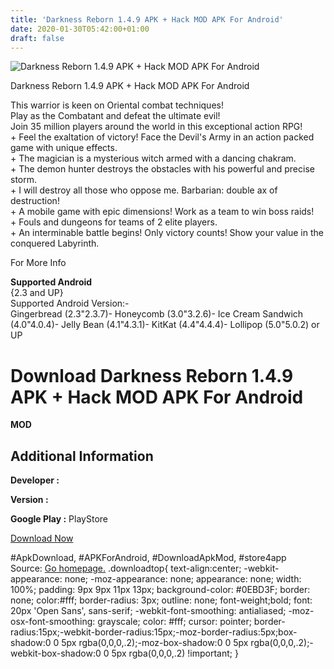 ```yaml
---
title: 'Darkness Reborn 1.4.9 APK + Hack MOD APK For Android'
date: 2020-01-30T05:42:00+01:00
draft: false
---
```


![Darkness Reborn 1.4.9 APK + Hack MOD APK For Android](https://i2.wp.com/apkhome.net/wp-content/uploads/2017/05/Darkness-Reborn-1.4.9.png "Darkness Reborn 1.4.9 APK + Hack MOD APK For Android")

  

Darkness Reborn 1.4.9 APK + Hack MOD APK For Android

This warrior is keen on Oriental combat techniques!  
Play as the Combatant and defeat the ultimate evil!  
Join 35 million players around the world in this exceptional action RPG!  
\+ Feel the exaltation of victory! Face the Devil's Army in an action packed game with unique effects.  
\+ The magician is a mysterious witch armed with a dancing chakram.  
\+ The demon hunter destroys the obstacles with his powerful and precise storm.  
\+ I will destroy all those who oppose me. Barbarian: double ax of destruction!  
\+ A mobile game with epic dimensions! Work as a team to win boss raids!  
\+ Fouls and dungeons for teams of 2 elite players.  
\+ An interminable battle begins! Only victory counts! Show your value in the conquered Labyrinth.

For More Info

**Supported Android**  
{2.3 and UP}  
Supported Android Version:-  
Gingerbread (2.3"2.3.7)- Honeycomb (3.0"3.2.6)- Ice Cream Sandwich (4.0"4.0.4)- Jelly Bean (4.1"4.3.1)- KitKat (4.4"4.4.4)- Lollipop (5.0"5.0.2) or UP

Download Darkness Reborn 1.4.9 APK + Hack MOD APK For Android
=============================================================

**MOD**

Additional Information
----------------------

**Developer :**

**Version :**

**Google Play :** PlayStore

  

[Download Now](https://store4app.co/post/darkness-reborn-1-4-9-apk-hack-mod-apk-for-android_1573671231)

  
#ApkDownload, #APKForAndroid, #DownloadApkMod, #store4app  
Source: [Go homepage.](https://store4app.co/post/darkness-reborn-1-4-9-apk-hack-mod-apk-for-android_1573671231) .downloadtop{ text-align:center; -webkit-appearance: none; -moz-appearance: none; appearance: none; width: 100%; padding: 9px 9px 11px 13px; background-color: #0EBD3F; border: none; color:#fff; border-radius: 3px; outline: none; font-weight;bold; font: 20px 'Open Sans', sans-serif; -webkit-font-smoothing: antialiased; -moz-osx-font-smoothing: grayscale; color: #fff; cursor: pointer; border-radius:15px;-webkit-border-radius:15px;-moz-border-radius:5px;box-shadow:0 0 5px rgba(0,0,0,.2);-moz-box-shadow:0 0 5px rgba(0,0,0,.2);-webkit-box-shadow:0 0 5px rgba(0,0,0,.2) !important; }